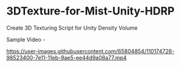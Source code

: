 # 3DTexture-for-Mist-Unity-HDRP
Create 3D Texturing Script for Unity Density Volume


Sample Video -

https://user-images.githubusercontent.com/65804854/110174726-98523400-7e11-11eb-9ae5-ee44d9a08a77.mp4
